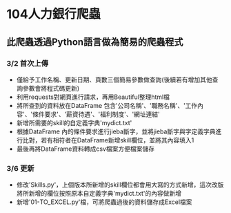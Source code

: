 # 104人力銀行爬蟲
## 此爬蟲透過Python語言做為簡易的爬蟲程式
### 3/2 首次上傳
- 僅給予工作名稱、更新日期、頁數三個簡易參數做查詢(後續若有增加其他查詢參數會將程式碼更新)
- 利用requests對網頁進行請求，再用Beautiful整理html檔
- 將所查到的資料放在DataFrame 包含'公司名稱'、'職務名稱'、'工作內容'、'條件要求'、'薪資待遇'、'福利制度'、'網址連結'
- 新增所需要的skill的自定義字典'mydict.txt'
- 根據DataFrame 內的條件要求進行jieba斷字，並將jieba斷字與字定義字典進行比對，若有相符者在DataFrame新增skill欄位，並將其內容填入1
- 最後再將DataFrame資料轉成csv檔案方便檔案儲存
### 3/6 更新
- 修改'Skills.py'，上個版本所新增的skill欄位都會用大寫的方式新增，這次改版將所新增的欄位按照原本自定義字典'mydict.txt'的內容做新增
- 新增'01-TO_EXCEL.py'檔，可將爬蟲過後的資料儲存成Excel檔案
